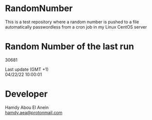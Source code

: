 # RandomNumber    
This is a test repository where a random number is pushed to a file automatically passwordless from a cron job in my Linux CentOS server    
# Random Number of the last run   
30681
      
Last update (GMT +1)    
04/22/22 10:00:01
# Developer    
Hamdy Abou El Anein   
hamdy.aea@protonmail.com
